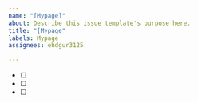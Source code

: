 ```yaml
---
name: "[Mypage]"
about: Describe this issue template's purpose here.
title: "[Mypage"
labels: Mypage
assignees: ehdgur3125

---
```


* [ ] 
* [ ] 
* [ ]
